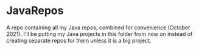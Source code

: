 # JavaRepos
A repo containing all my Java repos, combined for convenience (October 2021). I'll be putting my Java projects in this folder from now on instead of creating separate repos for them unless it is a big project.
